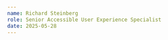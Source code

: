 ```yaml
---
name: Richard Steinberg
role: Senior Accessible User Experience Specialist
date: 2025-05-28
---
```

